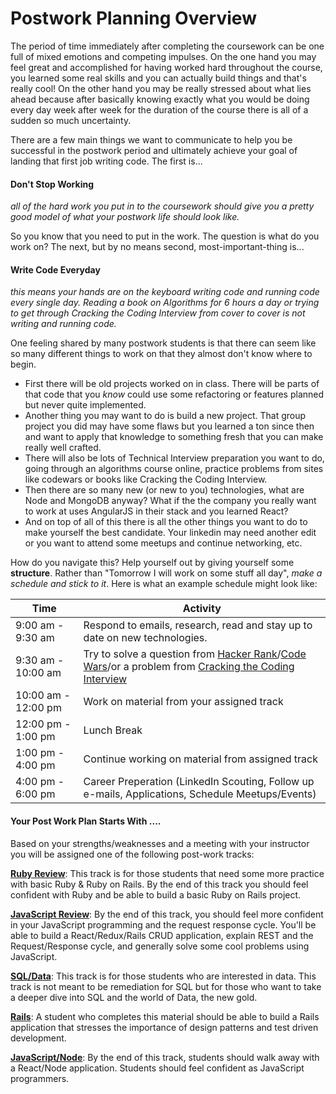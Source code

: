 # Postwork Planning Overview

The period of time immediately after completing the coursework can be one full of mixed emotions and competing impulses.  On the one hand you may feel great and accomplished for having worked hard throughout the course, you learned some real skills and you can actually build things and that's really cool! On the other hand you may be really stressed about what lies ahead because after basically knowing exactly what you would be doing every day week after week for the duration of the course there is all of a sudden so much uncertainty.

There are a few main things we want to communicate to help you be successful in the postwork period and ultimately achieve your goal of landing that first job writing code.  The first is...     

#### **Don't Stop Working**
*all of the hard work you put in to the coursework should give you a pretty good model of what your postwork life should look like.*

So you know that you need to put in the work. The question is what do you work on?  The next, but by no means second, most-important-thing is...      

#### **Write Code Everyday**
*this means your hands are on the keyboard writing code and running code every single day.  Reading a book on Algorithms for 6 hours a day or trying to get through Cracking the Coding Interview from cover to cover is not writing and running code.*

One feeling shared by many postwork students is that there can seem like so many different things to work on that they almost don't know where to begin.  
+ First there will be old projects worked on in class.  There will be parts of that code that you *know* could use some refactoring or features planned but never quite implemented.
+ Another thing you may want to do is build a new project. That group project you did may have some flaws but you learned a ton since then and want to apply that knowledge to something fresh that you can make really well crafted.  
+ There will also be lots of Technical Interview preparation you want to do, going through an algorithms course online, practice problems from sites like codewars or books like Cracking the Coding Interview.
+ Then there are so many new (or new to you) technologies, what are Node and MongoDB anyway? What if the the company you really want to work at uses AngularJS in their stack and you learned React?  
+ And on top of all of this there is all the other things you want to do to make yourself the best candidate.  Your linkedin may need another edit or you want to attend some meetups and continue networking, etc.

How do you navigate this?  Help yourself out by giving yourself some **structure**.  Rather than "Tomorrow I will work on some stuff all day", *make a schedule and stick to it*. Here is what an example schedule might look like:

| Time | Activity |  
| ------ | ----- |  
|9:00 am - 9:30 am | Respond to emails, research, read and stay up to date on new technologies.
|9:30 am - 10:00 am| Try to solve a question from [Hacker Rank](https://www.hackerrank.com/)/[Code Wars](https://www.codewars.com/)/or a problem from [Cracking the Coding Interview](https://www.amazon.com/Cracking-Coding-Interview-Programming-Questions/dp/0984782850/ref=pd_sbs_14_img_0?_encoding=UTF8&psc=1&refRID=ZMET7AEWHKNBGERXSPQD) 
|10:00 am - 12:00 pm | Work on material from your assigned track  
|12:00 pm - 1:00 pm  | Lunch Break 
|1:00 pm - 4:00 pm | Continue working on material from assigned track  
|4:00 pm - 6:00 pm | Career Preperation (LinkedIn Scouting, Follow up e-mails, Applications, Schedule Meetups/Events) 

#### Your Post Work Plan Starts With .... 

Based on your strengths/weaknesses and a meeting with your instructor you will be assigned one of the following post-work tracks:

**[Ruby Review](https://github.com/learn-co-curriculum/ruby-postwork-plan)**: This track is for those students that need some more practice with basic Ruby & Ruby on Rails. By the end of this track you should feel confident with Ruby and be able to build a basic Ruby on Rails project. 

**[JavaScript Review](https://github.com/learn-co-curriculum/javascript-postwork-plan)**: By the end of this track, you should feel more confident in your JavaScript programming and the request response cycle. You'll be able to build a React/Redux/Rails CRUD application, explain REST and the Request/Response cycle, and generally solve some cool problems using JavaScript.

**[SQL/Data](https://github.com/learn-co-curriculum/data-postwork-plan)**: This track is for those students who are interested in data. This track is not meant to be remediation for SQL but for those who want to take a deeper dive into SQL and the world of Data, the new gold.

**[Rails](https://github.com/learn-co-curriculum/rails-postwork)**: A student who completes this material should be able to build a Rails application that stresses the importance of design patterns and test driven development.

**[JavaScript/Node](https://github.com/learn-co-curriculum/javascript-node-postwork-plan)**: By the end of this track, students should walk away with a React/Node application. Students should feel confident as JavaScript programmers.
